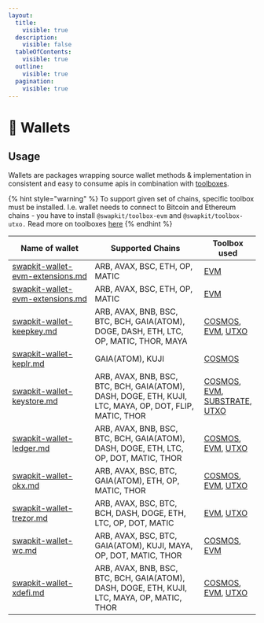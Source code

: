 ```yaml
---
layout:
  title:
    visible: true
  description:
    visible: false
  tableOfContents:
    visible: true
  outline:
    visible: true
  pagination:
    visible: true
---
```


# 👛 Wallets

## Usage

Wallets are packages wrapping source wallet methods & implementation in consistent and easy to consume apis in combination with [toolboxes](../toolboxes/ "mention").

{% hint style="warning" %}
&#x20;To support given set of chains, specific toolbox must be installed. I.e. wallet needs to  connect to Bitcoin and Ethereum chains - you have to install `@swapkit/toolbox-evm` and `@swapkit/toolbox-utxo.` Read more on toolboxes [here](../toolboxes/)
{% endhint %}



<table data-full-width="true"><thead><tr><th width="261">Name of wallet</th><th width="477">Supported Chains</th><th>Toolbox used</th></tr></thead><tbody><tr><td><a data-mention href="swapkit-wallet-evm-extensions.md">swapkit-wallet-evm-extensions.md</a></td><td>ARB, AVAX, BSC, ETH, OP, MATIC</td><td><a href="../toolboxes/swapkit-toolbox-evm.md">EVM</a></td></tr><tr><td><a data-mention href="swapkit-wallet-evm-extensions.md">swapkit-wallet-evm-extensions.md</a></td><td>ARB, AVAX, BSC, ETH, OP, MATIC</td><td><a href="../toolboxes/swapkit-toolbox-evm.md">EVM</a></td></tr><tr><td><a data-mention href="swapkit-wallet-keepkey.md">swapkit-wallet-keepkey.md</a></td><td>ARB, AVAX, BNB, BSC, BTC, BCH, GAIA(ATOM), DOGE, DASH, ETH, LTC, OP, MATIC, THOR,  MAYA</td><td><a href="../toolboxes/swapkit-toolbox-cosmos.md">COSMOS</a>, <a href="../toolboxes/swapkit-toolbox-evm.md">EVM</a>, <a href="../toolboxes/swapkit-toolbox-utxo.md">UTXO</a></td></tr><tr><td><a data-mention href="swapkit-wallet-keplr.md">swapkit-wallet-keplr.md</a></td><td>GAIA(ATOM), KUJI</td><td><a href="../toolboxes/swapkit-toolbox-cosmos.md">COSMOS</a></td></tr><tr><td><a data-mention href="swapkit-wallet-keystore.md">swapkit-wallet-keystore.md</a></td><td>ARB, AVAX, BNB, BSC, BTC, BCH, GAIA(ATOM), DASH, DOGE, ETH, KUJI, LTC, MAYA, OP, DOT, FLIP, MATIC, THOR</td><td><a href="../toolboxes/swapkit-toolbox-cosmos.md">COSMOS</a>, <a href="../toolboxes/swapkit-toolbox-evm.md">EVM</a>, <a href="../toolboxes/swapkit-toolbox-substrate.md">SUBSTRATE</a>, <a href="../toolboxes/swapkit-toolbox-utxo.md">UTXO</a></td></tr><tr><td><a data-mention href="swapkit-wallet-ledger.md">swapkit-wallet-ledger.md</a></td><td>ARB, AVAX, BNB, BSC, BTC, BCH, GAIA(ATOM), DASH, DOGE, ETH, LTC, OP, DOT, MATIC, THOR</td><td><a href="../toolboxes/swapkit-toolbox-cosmos.md">COSMOS</a>, <a href="../toolboxes/swapkit-toolbox-evm.md">EVM</a>, <a href="../toolboxes/swapkit-toolbox-utxo.md">UTXO</a></td></tr><tr><td><a data-mention href="swapkit-wallet-okx.md">swapkit-wallet-okx.md</a></td><td>ARB, AVAX, BSC, BTC, GAIA(ATOM), ETH, OP, MATIC, THOR</td><td><a href="../toolboxes/swapkit-toolbox-cosmos.md">COSMOS</a>, <a href="../toolboxes/swapkit-toolbox-evm.md">EVM</a>, <a href="../toolboxes/swapkit-toolbox-utxo.md">UTXO</a></td></tr><tr><td><a data-mention href="swapkit-wallet-trezor.md">swapkit-wallet-trezor.md</a></td><td>ARB, AVAX, BSC, BTC, BCH, DASH, DOGE, ETH, LTC, OP, DOT, MATIC</td><td><a href="../toolboxes/swapkit-toolbox-evm.md">EVM</a>, <a href="../toolboxes/swapkit-toolbox-utxo.md">UTXO</a></td></tr><tr><td><a data-mention href="swapkit-wallet-wc.md">swapkit-wallet-wc.md</a></td><td>ARB, AVAX, BSC, BTC, GAIA(ATOM), KUJI, MAYA, OP, DOT, MATIC, THOR</td><td><a href="../toolboxes/swapkit-toolbox-cosmos.md">COSMOS</a>, <a href="../toolboxes/swapkit-toolbox-evm.md">EVM</a></td></tr><tr><td><a data-mention href="swapkit-wallet-xdefi.md">swapkit-wallet-xdefi.md</a></td><td>ARB, AVAX, BNB, BSC, BTC, BCH, GAIA(ATOM), DASH, DOGE, ETH, KUJI, LTC, MAYA, OP, MATIC, THOR</td><td><a href="../toolboxes/swapkit-toolbox-cosmos.md">COSMOS</a>, <a href="../toolboxes/swapkit-toolbox-evm.md">EVM</a>, <a href="../toolboxes/swapkit-toolbox-utxo.md">UTXO</a></td></tr></tbody></table>
